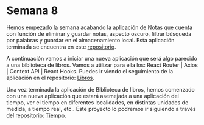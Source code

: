 # Semana 8

<p>Hemos empezado la semana acabando la aplicación de Notas que cuenta con función de eliminar y guardar notas, aspecto oscuro, filtrar búsqueda por palabras y guardar en el almacenamiento local. Esta aplicación terminada se encuentra en este <a href="https://github.com/juancasanchez6/react-ejercicios.git">repositorio</a>.</p>

<p>A continuación vamos a iniciar una nueva aplicación que será algo parecido a una biblioteca de libros. Vamos a utilizar para ella los: React Router | Axios | Context API | React Hooks. Puedes ir viendo el seguimiento de la aplicación en el repositorio: 
<a href="https://github.com/juancasanchez6/react-books.git">Libros</a>. </p>

<p>Una vez terminada la aplicación de Biblioteca de libros, hemos comenzado con una nueva aplicación que estará asemejada a una aplicación del tiempo, ver el tiempo en diferentes localidades, en distintas unidades de medida, a tiempo real, etc.. Este proyecto lo podremos ir siguiendo a través del repositorio: <a href="https://github.com/juancasanchez6/react-weathers.git">Tiempo</a>. </p>
